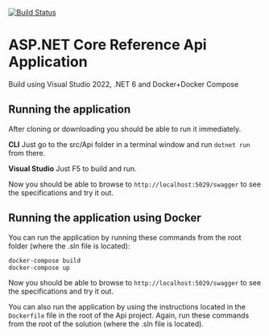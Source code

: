 [![Build Status](https://github.com/edwinprakashgmailcom/legendary-succotash/workflows/companiesapi%20Build%20and%20Test/badge.svg)](https://github.com/edwinprakashgmailcom/legendary-succotash/actions)

# ASP.NET Core Reference Api Application

Build using Visual Studio 2022, .NET 6 and Docker+Docker Compose

## Running the application

After cloning or downloading you should be able to run it immediately. 

 **CLI** Just go to the src/Api folder in a terminal window and run `dotnet run` from there.

 **Visual Studio** Just F5 to build and run.

Now you should be able to browse to `http://localhost:5029/swagger` to see the specifications and try it out.  


## Running the application using Docker

You can run the application by running these commands from the root folder (where the .sln file is located):

```
docker-compose build
docker-compose up
```

Now you should be able to browse to `http://localhost:5029/swagger` to see the specifications and try it out.  

You can also run the application by using the instructions located in the `Dockerfile` file in the root of the Api project. Again, run these commands from the root of the solution (where the .sln file is located).
